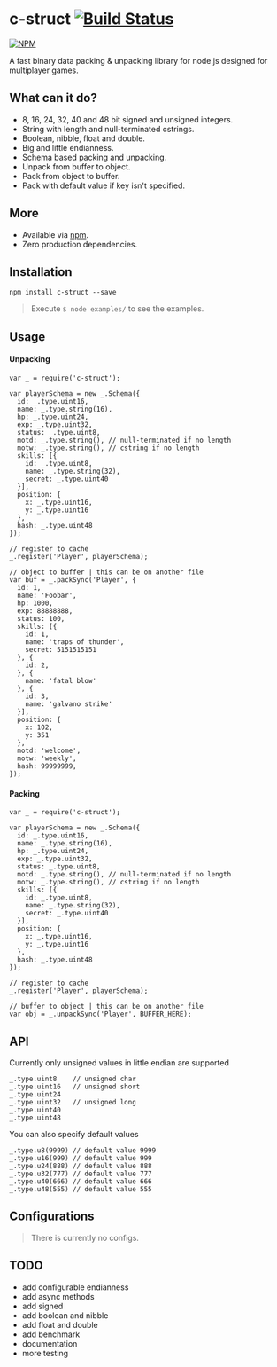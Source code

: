 c-struct [![Build Status](https://travis-ci.org/majimboo/c-struct.svg?branch=master)](https://travis-ci.org/majimboo/c-struct)
========

[![NPM](https://nodei.co/npm/c-struct.png?downloads=true)](https://nodei.co/npm/c-struct/)

A fast binary data packing &amp; unpacking library for node.js designed for multiplayer games.

What can it do?
---------------

* 8, 16, 24, 32, 40 and 48 bit signed and unsigned integers.
* String with length and null-terminated cstrings.
* Boolean, nibble, float and double.
* Big and little endianness.
* Schema based packing and unpacking.
* Unpack from buffer to object.
* Pack from object to buffer.
* Pack with default value if key isn't specified.

More
----
* Available via [npm](https://npmjs.org/package/c-struct).
* Zero production dependencies.

Installation
------------

    npm install c-struct --save

> Execute `$ node examples/` to see the examples.

Usage
-----

#### Unpacking ####

    var _ = require('c-struct');

    var playerSchema = new _.Schema({
      id: _.type.uint16,
      name: _.type.string(16),
      hp: _.type.uint24,
      exp: _.type.uint32,
      status: _.type.uint8,
      motd: _.type.string(), // null-terminated if no length
      motw: _.type.string(), // cstring if no length
      skills: [{
        id: _.type.uint8,
        name: _.type.string(32),
        secret: _.type.uint40
      }],
      position: {
        x: _.type.uint16,
        y: _.type.uint16
      },
      hash: _.type.uint48
    });

    // register to cache
    _.register('Player', playerSchema);

    // object to buffer | this can be on another file
    var buf = _.packSync('Player', {
      id: 1,
      name: 'Foobar',
      hp: 1000,
      exp: 88888888,
      status: 100,
      skills: [{
        id: 1,
        name: 'traps of thunder',
        secret: 5151515151
      }, {
        id: 2,
      }, {
        name: 'fatal blow'
      }, {
        id: 3,
        name: 'galvano strike'
      }],
      position: {
        x: 102,
        y: 351
      },
      motd: 'welcome',
      motw: 'weekly',
      hash: 99999999,
    });

#### Packing ####

    var _ = require('c-struct');

    var playerSchema = new _.Schema({
      id: _.type.uint16,
      name: _.type.string(16),
      hp: _.type.uint24,
      exp: _.type.uint32,
      status: _.type.uint8,
      motd: _.type.string(), // null-terminated if no length
      motw: _.type.string(), // cstring if no length
      skills: [{
        id: _.type.uint8,
        name: _.type.string(32),
        secret: _.type.uint40
      }],
      position: {
        x: _.type.uint16,
        y: _.type.uint16
      },
      hash: _.type.uint48
    });

    // register to cache
    _.register('Player', playerSchema);

    // buffer to object | this can be on another file
    var obj = _.unpackSync('Player', BUFFER_HERE);


API
---

Currently only unsigned values in little endian are supported

    _.type.uint8    // unsigned char
    _.type.uint16   // unsigned short
    _.type.uint24
    _.type.uint32   // unsigned long
    _.type.uint40
    _.type.uint48

You can also specify default values

    _.type.u8(9999) // default value 9999
    _.type.u16(999) // default value 999
    _.type.u24(888) // default value 888
    _.type.u32(777) // default value 777
    _.type.u40(666) // default value 666
    _.type.u48(555) // default value 555

Configurations
----

> There is currently no configs.

TODO
----

- add configurable endianness
- add async methods
- add signed
- add boolean and nibble
- add float and double
- add benchmark
- documentation
- more testing

